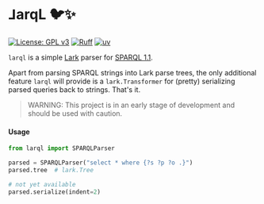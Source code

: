 # ⅃arqL 🐦✨

[![License: GPL v3](https://img.shields.io/badge/License-GPLv3-blue.svg)](https://www.gnu.org/licenses/gpl-3.0)
[![Ruff](https://img.shields.io/endpoint?url=https://raw.githubusercontent.com/astral-sh/ruff/main/assets/badge/v2.json)](https://github.com/astral-sh/ruff)
[![uv](https://img.shields.io/endpoint?url=https://raw.githubusercontent.com/astral-sh/uv/main/assets/badge/v0.json)](https://github.com/astral-sh/uv)

`larql` is a simple [Lark](https://github.com/lark-parser/lark) parser for [SPARQL 1.1](https://www.w3.org/TR/sparql11-query/).

Apart from parsing SPARQL strings into Lark parse trees, the only additional feature `larql` will provide is a `lark.Transformer` for (pretty) serializing parsed queries back to strings. That's it.

> WARNING: This project is in an early stage of development and should be used with caution.

#### Usage

```python
from larql import SPARQLParser

parsed = SPARQLParser("select * where {?s ?p ?o .}")
parsed.tree  # lark.Tree

# not yet available
parsed.serialize(indent=2)
```
